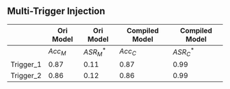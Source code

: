 ## Multi-Trigger Injection

|           | Ori Model | Ori Model | Compiled Model | Compiled Model |
| --------- | --------- | --------- | -------------- | -------------- |
|           | $Acc_M$     | $ASR_M^*$  | $Acc_C$          | $ASR_C^*$       |
| Trigger_1 | 0.87      | 0.11      | 0.87           | 0.99           |
| Trigger_2 | 0.86      | 0.12      | 0.86           | 0.99           |
